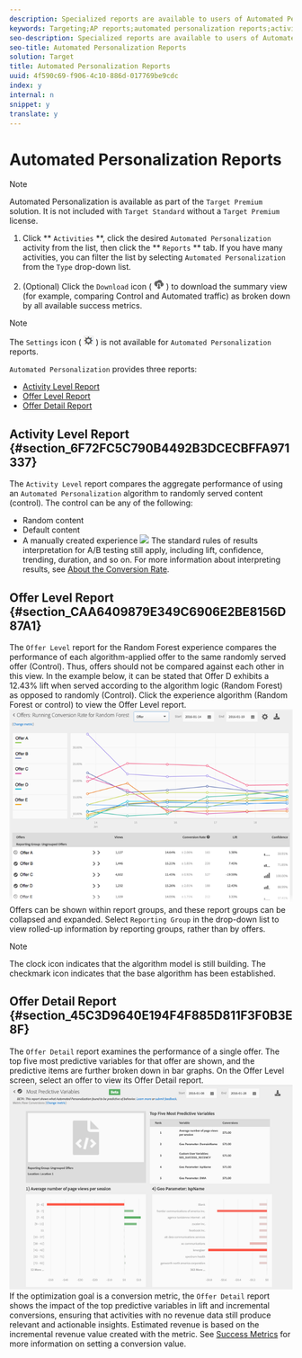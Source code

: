 ```yaml
---
description: Specialized reports are available to users of Automated Personalization.
keywords: Targeting;AP reports;automated personalization reports;activity level report;offer level report;offer detail report
seo-description: Specialized reports are available to users of Automated Personalization.
seo-title: Automated Personalization Reports
solution: Target
title: Automated Personalization Reports
uuid: 4f590c69-f906-4c10-886d-017769be9cdc
index: y
internal: n
snippet: y
translate: y
---
```


# Automated Personalization Reports


>[!NOTE]
>
>Automated Personalization is available as part of the `Target Premium` solution. It is not included with `Target Standard` without a `Target Premium` license. 



1. Click ** `Activities` **, click the desired `Automated Personalization` activity from the list, then click the ** `Reports` ** tab. 
   If you have many activities, you can filter the list by selecting `Automated Personalization` from the `Type` drop-down list. 

1. (Optional) Click the `Download` icon (  ![](graphics/icon_download.png) ) to download the summary view (for example, comparing Control and Automated traffic) as broken down by all available success metrics. 



>[!NOTE]
>
>The `Settings` icon (  ![](graphics/icon_gear.png) ) is not available for `Automated Personalization` reports. 


`Automated Personalization` provides three reports: 

* [Activity Level Report](c_reports.md#section_6F72FC5C790B4492B3DCECBFFA971337)
* [Offer Level Report](c_reports.md#section_CAA6409879E349C6906E2BE8156D87A1)
* [Offer Detail Report](c_reports.md#section_45C3D9640E194F4F885D811F3F0B3E8F)


## Activity Level Report {#section_6F72FC5C790B4492B3DCECBFFA971337}

The `Activity Level` report compares the aggregate performance of using an `Automated Personalization` algorithm to randomly served content (control). The control can be any of the following: 

* Random content
* Default content
* A manually created experience
![](../graphics/box_plot_ap.jpg) 
The standard rules of results interpretation for A/B testing still apply, including lift, confidence, trending, duration, and so on. For more information about interpreting results, see [About the Conversion Rate](c_conversion_rate.md#concept_2D9FEDE8F94A485DAC86D611BFBDC844). 

## Offer Level Report {#section_CAA6409879E349C6906E2BE8156D87A1}

The `Offer Level` report for the Random Forest experience compares the performance of each algorithm-applied offer to the same randomly served offer (Control). Thus, offers should not be compared against each other in this view. In the example below, it can be stated that Offer D exhibits a 12.43% lift when served according to the algorithm logic (Random Forest) as opposed to randomly (Control). 
Click the experience algorithm (Random Forest or control) to view the Offer Level report.
![](graphics/ap_OfferLevelRpt.png) 
Offers can be shown within report groups, and these report groups can be collapsed and expanded. Select `Reporting Group` in the drop-down list to view rolled-up information by reporting groups, rather than by offers. 

>[!NOTE]
>
>The clock icon indicates that the algorithm model is still building. The checkmark icon indicates that the base algorithm has been established.



## Offer Detail Report {#section_45C3D9640E194F4F885D811F3F0B3E8F}

The `Offer Detail` report examines the performance of a single offer. The top five most predictive variables for that offer are shown, and the predictive items are further broken down in bar graphs. 
On the Offer Level screen, select an offer to view its Offer Detail report.
![](graphics/ap_OfferDetailRpt.png) 
If the optimization goal is a conversion metric, the `Offer Detail` report shows the impact of the top predictive variables in lift and incremental conversions, ensuring that activities with no revenue data still produce relevant and actionable insights. 
Estimated revenue is based on the incremental revenue value created with the metric. See [Success Metrics](r_success_metrics.md#reference_D011575C85DA48E989A244593D9B9924) for more information on setting a conversion value. 
